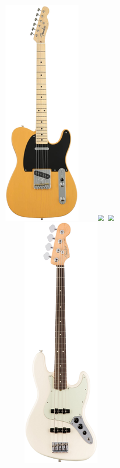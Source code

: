 <p align="center">
  <img src="image/tele.png" alt="기타 1" width="200" style="margin-right: 50px;"/>
  <img src="https://img.shields.io/badge/C-00599C?style=for-the-badge&logo=c&logoColor=white" />&nbsp;&nbsp;
  <img src="https://img.shields.io/badge/Python-14354C?style=for-the-badge&logo=python&logoColor=white" />&nbsp;&nbsp;

  <img src="image/bass.png" alt="기타 2" width="200"/>
</p>
